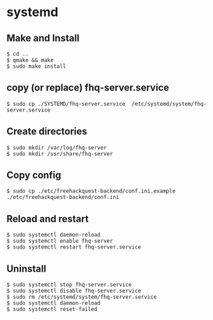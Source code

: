 # systemd

## Make and Install

```
$ cd ..
$ qmake && make
$ sudo make install
```

## copy (or replace) fhq-server.service

```
$ sudo cp ./SYSTEMD/fhq-server.service  /etc/systemd/system/fhq-server.service
```

## Create directories

```
$ sudo mkdir /var/log/fhq-server
$ sudo mkdir /usr/share/fhq-server
```

## Copy config

```
$ sudo cp ./etc/freehackquest-backend/conf.ini.example ./etc/freehackquest-backend/conf.ini
```

## Reload and restart

```
$ sudo systemctl daemon-reload
$ sudo systemctl enable fhq-server
$ sudo systemctl restart fhq-server.service
```

## Uninstall

```
$ sudo systemctl stop fhq-server.service
$ sudo systemctl disable fhq-server.service
$ sudo rm /etc/systemd/system/fhq-server.service
$ sudo systemctl daemon-reload
$ sudo systemctl reset-failed
```
